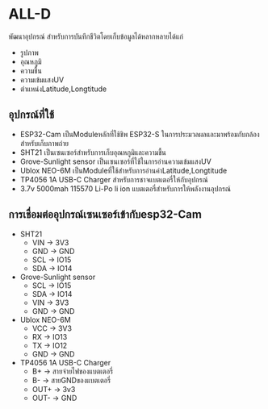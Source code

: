 
# ALL-D
พัฒนาอุปกรณ์ สำหรับการบันทึกชีวิตโดยเก็บข้อมูลได้หลากหลายได้แก่
- รูปภาพ
- อุณหภูมิ
- ความชื้น
- ความเข้มแสงUV
- ตำแหน่งLatitude,Longtitude
## อุปกรณ์ที่ใช้
- ESP32-Cam
เป็นModuleหลักที่ใช้ชิพ ESP32-S ในการประมวลผลและมาพร้อมกับกล้องสำหรับเก็บภาพถ่าย
- SHT21
เป็นเซนเซอร์สำหรับการเก็บอุณหภูมิและความชื้น
- Grove-Sunlight sensor
เป็นเซนเซอร์ที่ใช้ในการอ่านความเข้มแสงUV
- Ublox NEO-6M
เป็นModuleที่ใช้สำหรับการอ่านค่าLatitude,Longtitude
- TP4056 1A USB-C Charger
สำหรับการชาจแบตเตอรี่ให้กับอุปกรณ์
- 3.7v 5000mah 115570 Li-Po li ion 
แบตเตอรี่สำหรับการให้พลังงานอุปกรณ์
## การเชื่อมต่ออุปกรณ์เซนเซอร์เข้ากับesp32-Cam
- SHT21 
  - VIN -> 3V3
  - GND -> GND
  - SCL -> IO15
  - SDA -> IO14
- Grove-Sunlight sensor
  - SCL -> IO15
  - SDA -> IO14   
  - VIN -> 3V3
  - GND -> GND
- Ublox NEO-6M
  - VCC -> 3V3
  - RX -> IO13   
  - TX -> IO12 
  - GND -> GND
- TP4056 1A USB-C Charger
  - B+ -> สายจ่ายไฟของแบตเตอรี่
  - B- -> สายGNDของแบตเตอรี่   
  - OUT+ -> 3v3 
  - OUT- -> GND

